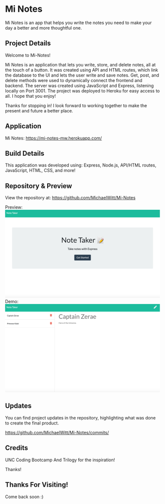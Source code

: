 # Mi Notes
Mi Notes is an app that helps you write the notes you need to make your day a better and more thoughtful one.

## Project Details

Welcome to Mi-Notes! 

Mi Notes is an application that lets you write, store, and delete notes, all at the touch of a button. It was created using API and HTML routes, which link the database to the UI and lets the user write and save notes. Get, post, and delete methods were used to dynamically connect the frontend and backend. The server was created using JavaScript and Express, listening locally on Port 3001. The project was deployed to Heroku for easy access to all. I hope that you enjoy! 

Thanks for stopping in! I look forward to working together to make the present and future a better place.

## Application

Mi Notes: https://mi-notes-mw.herokuapp.com/

## Build Details

This application was developed using: Express, Node.js, API/HTML routes, JavaScript, HTML, CSS, and more! 

## Repository & Preview

View the repository at: https://github.com/MichaelWitt/Mi-Notes

Preview: ![Screenshot](./assets/img/Note-Taker.png)
Demo: ![Screenshot](./assets/img/Note-Taker-Demo.png)

## Updates

You can find project updates in the repository, highlighting what was done to create the final product.

https://github.com/MichaelWitt/Mi-Notes/commits/

## Credits

UNC Coding Bootcamp And Trilogy for the inspiration! 

Thanks! 

## Thanks For Visiting!

Come back soon :)
